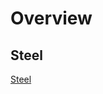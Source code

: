 ---
---

# Overview

## Steel

[Steel](../steel/)


<!-- ## Concrete -->

<!-- [Concrete](../concrete/) -->